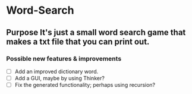 # Word-Search
**Purpose**
It's just a small word search game that makes a txt file that you can print out.
----

### Possible  new features & improvements
- [ ] Add an improved dictionary word.
- [ ] Add a GUI, maybe by using Thinker?
- [ ] Fix the generated functionality; perhaps using recursion? 
